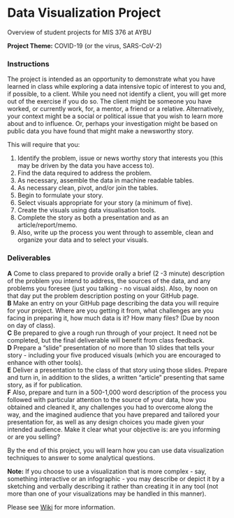# Data Visualization Project
Overview of student projects for MIS 376 at AYBU

**Project Theme:** COVID-19 (or the virus, SARS-CoV-2)

### Instructions

The project is intended as an opportunity to demonstrate what you have learned in class while exploring a data intensive topic of interest to you and, if possible, to a client. While you need not identify a client, you will get more out of the exercise if you do so. The client might be someone you have worked, or currently work, for, a mentor, a friend or a relative. Alternatively, your context might be a social or political issue that you wish to learn more about and to influence. Or, perhaps your investigation might be based on public data you have found that might make a newsworthy story.

This will require that you:

1. 	Identify the problem, issue or news worthy story that interests you (this may be driven by the data you have access to).
2. 	Find the data required to address the problem.
3. 	As necessary, assemble the data in machine readable tables.
4. 	As necessary clean, pivot, and/or join the tables.
5. 	Begin to formulate your story.
6. 	Select visuals appropriate for your story (a minimum of five).
7. 	Create the visuals using data visualisation tools.
8. 	Complete the story as both a presentation and as an article/report/memo. 
9. 	Also, write up the process you went through to assemble, clean and organize your data and to select your visuals.

### Deliverables

**A**	Come to class prepared to provide orally a brief (2 -3 minute) description of the problem you intend to address, the sources of the data, and any problems you foresee (just you talking - no visual aids). Also, by noon on that day put the problem description posting on your GitHub page.  
**B**	Make an entry on your GitHub page describing the data you will require for your project. Where are you getting it from, what challenges are you facing in preparing it, how much data is it? How many files? (Due by noon on day of class).  
**C**	Be prepared to give a rough run through of your project. It need not be completed, but the final deliverable will benefit from class feedback.  
**D**	Prepare a “slide” presentation of no more than 10 slides that tells your story - including your five produced visuals (which you are encouraged to enhance with other tools).  
**E**	Deliver a presentation to the class of that story using those slides. Prepare and turn in, in addition to the slides, a written “article” presenting that same story, as if for publication.  
**F**	Also, prepare and turn in a 500-1,000 word description of the process you followed with particular attention to the source of your data, how you obtained and cleaned it, any challenges you had to overcome along the way, and the imagined audience that you have prepared and tailored your presentation for, as well as any design choices you made given your intended audience. Make it clear what your objective is: are you informing or are you selling?

By the end of this project, you will learn how you can use data visualization techniques to answer to some analytical questions.

**Note:** If you choose to use a visualization that is more complex - say, something interactive or an infographic - you may describe or depict it by a sketching and verbally describing it rather than creating it in any tool (not more than one of your visualizations may be handled in this manner).

Please see [Wiki](https://github.com/hkilter/data-visualization-project/wiki) for more information.